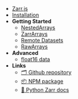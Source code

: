 * [Zarr.js](/)
* [Installation](/installation.md)
* **Getting Started**
  * [NestedArrays](/getting-started/nested-arrays.md)
  * [ZarrArrays](/getting-started/zarr-arrays.md)
  * [Remote Datasets](/getting-started/remote-data.md)
  * [RawArrays](/getting-started/raw-arrays.md)
* **Advanced**
  * [float16 data](/advanced/float16.md)
* **Links**
    * [ 🗂️ Github repository](https://github.com/gzuidhof/zarr.js)
    * [ 📦 NPM package](https://www.npmjs.com/package/zarr)
    * [ 📘 Python Zarr docs](https://zarr.readthedocs.io/en/stable/)
